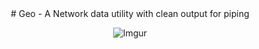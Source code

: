<div align="center">
# Geo - A Network data utility with clean output for piping

![Imgur](http://i.imgur.com/mvCaCfy.png)

</div>
